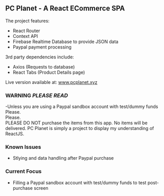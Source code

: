 ## PC Planet - A React ECommerce SPA

The project features: 
- React Router 
- Context API 
- Firebase Realtime Database to provide JSON data 
- Paypal payment processing <br />

3rd party dependencies include: <br />
- Axios (Requests to database) 
- React Tabs (Product Details page)

Live version available at: www.pcplanet.xyz

### WARNING ***PLEASE READ***

-Unless you are using a Paypal sandbox account with test/dummy funds <br />
Please. <br />
Please. <br />
PLEASE DO NOT purchase the items from this app. No items will be delivered. PC Planet is simply a project to display my understanding of ReactJS.


### Known Issues


- Stlying and data handling after Paypal purchase

### Current Focus

- Filling a Paypal sandbox account with test/dummy funds to test post-purchase screen

